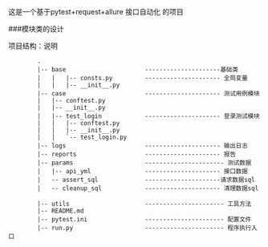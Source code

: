 这是一个基于pytest+request+allure 接口自动化 的项目

###模块类的设计 

项目结构：说明

            .
            |-- base                      ---------------------基础类
            |   |   |-- consts.py         --------------------- 全局变量
            |   |   |-- __init__.py
            |-- case                      --------------------- 测试用例模块
            |   |-- conftest.py
            |   |-- __init__.py
            |   |-- test_login            --------------------- 登录测试模块
            |   |   |-- conftest.py
            |   |   |-- __init__.py
            |   |   `-- test_login.py
            |-- logs                      --------------------- 输出日志
            |-- reports                   --------------------- 报告
            |-- params                    ---------------------- 测试数据
            |   |-- api_yml               --------------------- 接口数据
            |   -- assert_sql             ---------------------请求数据sql
            |   -- cleanup_sql            --------------------- 清理数据sql
            
            |-- utils                     ---------------------- 工具方法
            |-- README.md
            |-- pytest.ini                ---------------------- 配置文件
            |-- run.py                    ---------------------- 程序执行入口
